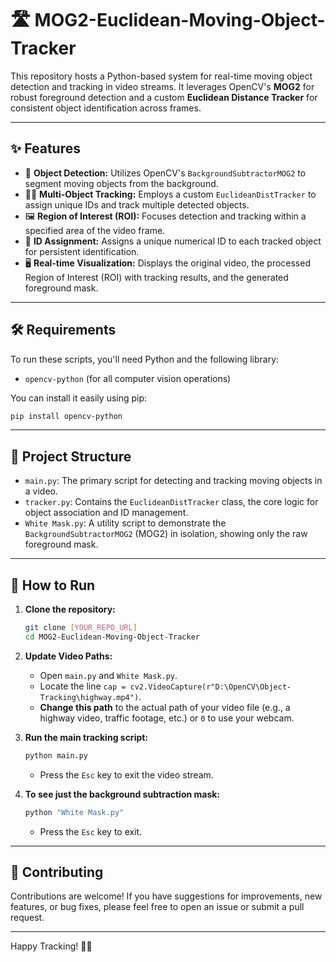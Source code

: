# 🛣️ MOG2-Euclidean-Moving-Object-Tracker

This repository hosts a Python-based system for real-time moving object detection and tracking in video streams. It leverages OpenCV's **MOG2** for robust foreground detection and a custom **Euclidean Distance Tracker** for consistent object identification across frames.

---

## ✨ Features

-   🎯 **Object Detection:** Utilizes OpenCV's `BackgroundSubtractorMOG2` to segment moving objects from the background.
-   🚶‍♂️ **Multi-Object Tracking:** Employs a custom `EuclideanDistTracker` to assign unique IDs and track multiple detected objects.
-   🖼️ **Region of Interest (ROI):** Focuses detection and tracking within a specified area of the video frame.
-   🔢 **ID Assignment:** Assigns a unique numerical ID to each tracked object for persistent identification.
-   🖥️ **Real-time Visualization:** Displays the original video, the processed Region of Interest (ROI) with tracking results, and the generated foreground mask.

---

## 🛠️ Requirements

To run these scripts, you'll need Python and the following library:

-   `opencv-python` (for all computer vision operations)

You can install it easily using pip:

```bash
pip install opencv-python
```

---

## 📂 Project Structure

-   `main.py`: The primary script for detecting and tracking moving objects in a video.
-   `tracker.py`: Contains the `EuclideanDistTracker` class, the core logic for object association and ID management.
-   `White Mask.py`: A utility script to demonstrate the `BackgroundSubtractorMOG2` (MOG2) in isolation, showing only the raw foreground mask.

---

## 🚀 How to Run

1.  **Clone the repository:**
    ```bash
    git clone [YOUR_REPO_URL]
    cd MOG2-Euclidean-Moving-Object-Tracker
    ```

2.  **Update Video Paths:**
    * Open `main.py` and `White Mask.py`.
    * Locate the line `cap = cv2.VideoCapture(r"D:\OpenCV\Object-Tracking\highway.mp4")`.
    * **Change this path** to the actual path of your video file (e.g., a highway video, traffic footage, etc.) or `0` to use your webcam.

3.  **Run the main tracking script:**
    ```bash
    python main.py
    ```
    * Press the `Esc` key to exit the video stream.

4.  **To see just the background subtraction mask:**
    ```bash
    python "White Mask.py"
    ```
    * Press the `Esc` key to exit.

---

## 🤝 Contributing

Contributions are welcome! If you have suggestions for improvements, new features, or bug fixes, please feel free to open an issue or submit a pull request.

---

Happy Tracking! 🚗💨
